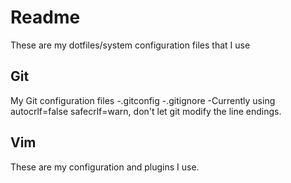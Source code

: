 Readme
=============

These are my dotfiles/system configuration files that I use

Git
-------

My Git configuration files
  -.gitconfig
  -.gitignore
  -Currently using autocrlf=false safecrlf=warn, don't let git modify the line endings.

Vim
-------

These are my configuration and plugins I use.
